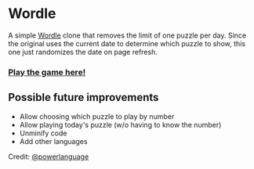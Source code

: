 # Wordle
A simple [Wordle](https://www.powerlanguage.co.uk/wordle/) clone that removes the limit of one puzzle per day. Since the original uses the current date to determine which puzzle to show, this one just randomizes the date on page refresh.

### [Play the game here!](https://cesarnogueira.com/wordle/)

## Possible future improvements
 - Allow choosing which puzzle to play by number
 - Allow playing today's puzzle (w/o having to know the number)
 - Unminify code
 - Add other languages

Credit: [@powerlanguage](https://github.com/powerlanguage)
